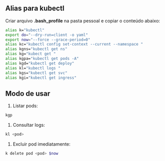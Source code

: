 ## Alias para kubectl

Criar arquivo **.bash_profile** na pasta pessoal e copiar o conteúdo abaixo:

```sh
alias k="kubectl"
export do="--dry-run=client -o yaml"
export now="--force --grace-period=0"
alias kc="kubectl config set-context --current --namespace "
alias kgns="kubectl get ns"
alias kg="kubect get "
alias kgpa="kubectl get pods -A"
alias kgd="kubectl get deploy"
alias kl="kubectl logs "
alias kgs="kubectl get svc"
alias kgi="kubectl get ingress"
```

## Modo de usar 

1. Listar pods:
  ```sh
  kgp
  ```
1. Consultar logs:
  ```sh
  kl <pod>
  ```
1. Excluir pod imediatamente:
  ```sh
  k delete pod <pod> $now
  ```